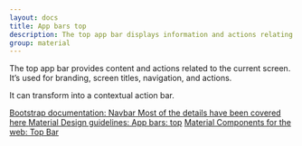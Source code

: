```yaml
---
layout: docs
title: App bars top
description: The top app bar displays information and actions relating to the current screen.
group: material
---
```


The top app bar provides content and actions related to the current screen. It’s used for branding, screen titles, navigation, and actions.

It can transform into a contextual action bar.

<div class="list-group my-2 my-lg-5">
    <a href="{{ site.baseurl }}/docs/{{ site.docs_version }}/components/navbar/" target="_blank" class="list-group-item list-group-item-action d-flex list-group-item-two-line font-weight-bold">
      <span class="list-group-item-icon lgi-icon-bs"></span>
      <span class="list-group-item-text">
        <span>Bootstrap documentation: Navbar</span>
        <span>Most of the details have been covered here</span>
      </span>
    </a>
    <a href="https://material.io/components/app-bars-top" target="_blank" class="list-group-item list-group-item-action d-flex font-weight-bold">
      <span class="list-group-item-icon lgi-icon-md"></span>
      Material Design guidelines: App bars: top</a>
    <a href="https://material-components.github.io/material-components-web-catalog/#/component/top-app-bar" target="_blank" class="list-group-item list-group-item-action d-flex font-weight-bold">
    <span class="list-group-item-icon lgi-icon-mdc"></span>
    Material Components for the web: Top Bar</a>
</div>
